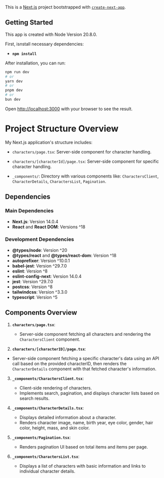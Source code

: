 This is a [Next.js](https://nextjs.org/) project bootstrapped with [`create-next-app`](https://github.com/vercel/next.js/tree/canary/packages/create-next-app).

## Getting Started

This app is created with Node Version 20.8.0.

First, isnstall necessary dependencies:

- **`npm install`**

After installation, you can run:

```bash
npm run dev
# or
yarn dev
# or
pnpm dev
# or
bun dev
```

Open [http://localhost:3000](http://localhost:3000) with your browser to see the result.

# Project Structure Overview

My Next.js application's structure includes:

- `characters/page.tsx`: Server-side component for character handling.
- `characters/[characterId]/page.tsx`: Server-side component for specific character handling.

- `_components/`: Directory with various components like: `CharactersClient`, `CharacterDetails`, `CharactersList`, `Pagination`.

## Dependencies

### Main Dependencies

- **Next.js**: Version 14.0.4
- **React** and **React DOM**: Versions ^18

### Development Dependencies

- **@types/node**: Version ^20
- **@types/react** and **@types/react-dom**: Version ^18
- **autoprefixer**: Version ^10.0.1
- **babel-jest**: Version ^29.7.0
- **eslint**: Version ^8
- **eslint-config-next**: Version 14.0.4
- **jest**: Version ^29.7.0
- **postcss**: Version ^8
- **tailwindcss**: Version ^3.3.0
- **typescript**: Version ^5

## Components Overview

1. **`characters/page.tsx`**:

   - Server-side component fetching all characters and rendering the `CharactersClient` component.

2. **`characters/[characterID]/page.tsx`**:

- Server-side component fetching a specific character's data using an API call based on the provided characterID, then renders the `CharacterDetails` component with that fetched character's information.

3. **`_components/CharactersClient.tsx`**:

   - Client-side rendering of characters.
   - Implements search, pagination, and displays character lists based on search results.

4. **`_components/CharacterDetails.tsx`**:

   - Displays detailed information about a character.
   - Renders character image, name, birth year, eye color, gender, hair color, height, mass, and skin color.

5. **`_components/Pagination.tsx`**:

   - Renders pagination UI based on total items and items per page.

6. **`_components/CharactersList.tsx`**:
   - Displays a list of characters with basic information and links to individual character details.
